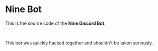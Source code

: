 # Nine Bot

This is the source code of the **Nine Discord Bot**.

<br>

This bot was quickly hacked together and shouldn't be taken seriously.
